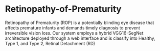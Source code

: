 # Retinopathy-of-Prematurity
Retinopathy of Prematurity (ROP) is a potentially blinding eye disease that affects premature infants and demands timely diagnosis to prevent irreversible vision loss. Our system employs a hybrid VGG16-SegNet architecture deployed through a web interface and is classify into Healthy, Type 1, and Type 2, Retinal Detachment (RD)
